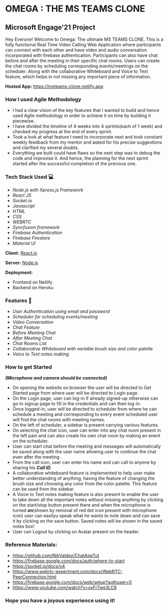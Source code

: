 # OMEGA : THE MS TEAMS CLONE
## Microsoft Engage'21 Project
Hey Everone! Welcome to Omega: The ultimate MS TEAMS CLONE.
This is a fully functional Real Time Video Calling Web Application where participants can connect with each other and have video and audio conversation incorporated with firebase authentication. Participants can also have chat before and after the meeting in their specific chat rooms. Users can create the chat rooms by scheduling corresponding events/meetings on the scheduler.
Along with the collaborative Whiteboard and Voice to Text feature, which helps in not missing any important piece of information. 

**Hosted App:** https://msteams-clone.netlify.app

### How I used Agile Methodology 
* I had a clear vision of the key features that I wanted to build and hence used Agile methodology in order to achieve it on time by building it piecewise.
* I have divided the timeline of 4 weeks into 4 sprints(each of 1 week) and checked my progress at the end of every sprint.
* Took a look at what feature I need to incorporate next and took constant weekly feedback from my mentor and asked for his precise suggestions and clarified my several doubts.
* Everything we built could have flaws so the next step was to debug the code and improvise it. And hence, the planning for the next sprint started after the successful completion of the previous one.

### Tech Stack Used  💻

* *Node.js with Xpress.js Framework*
* *React JS*
* *Socket.io*
* *Javascript*
* *HTML*
* *CSS*
* *WEBRTC*
* *Syncfusion framework*
* *Firebase Authentication*
* *Firebase Firestore*
* *Material UI*

**Client:** [React.js](https://reactjs.org/)

**Server:** [Node.js](https://nodejs.org/en/)

**Deployment:** 
* Frontend on Netlify 
* Backend on Heroku

### Features 📝
* *User Authentication using email and password*
* *Scheduler for scheduling events/meeting*
* *Video Conversation*
* *Chat Feature*
* *Before Meeting Chat*
* *After Meeting Chat*
* *Chat Rooms List*
* *Collaborative Whiteboard with variable brush size and color palette*
* *Voice to Text notes making*
### How to get Started
***(Microphone and camera should be connected)***
* On opening the website on browser the user will be directed to Get Started page from where user will be directed to Login page.
* On the Login page, user can log-in if already signed-up otherwise can go to signup page to fill in the credentials and can then log-in.
* Once logged-in, user will be directed to scheduler from where he can schedule a meeting and corresponding to every event scheduled user will find the chat rooms with meeting names. 
* On the left of scheduler, a sidebar is present carrying various features.
* On selecting the chat icon, user can enter into any chat room present in the left pain and can also create his own chat room by making an enent on the scheduler.
* User can start chat before the meeting and messages will automatically be saved along with the user name allowing user to continue the chat even after the meeting .
* From the call icon, user can enter his name and can call to anyone by sharing his ***Call ID***.
* A collaborative whiteboard feature is implemented to help user make better understanding of anything, having the feature of changing the brush size and choosing any color from the color palette. This feature can be used from the sidebar.
* A Voice to Text notes making feature is also present to enable the user to take down all the important notes without missing anything by clicking on the start/stop button present there and when the microphone is turned ***on***(shown by removal of red dot icon present with microphone icon) user can easilyu speak what he wants to note down and can save it by clicking on the save button. Saved notes will be shown in the saved notes box! 
* User can Logout by clicking on Avatar present on the header.

### Reference Materials:
* https://github.com/NikValdez/ChatAppTut
* https://firebase.google.com/docs/auth/where-to-start
* https://socket.io/docs/v4
* https://www.webrtc-experiment.com/docs/WebRTC-PeerConnection.html
* https://firebase.google.com/docs/web/setup?authuser=0
* https://www.youtube.com/watch?v=oxFr7we3LC8

### Hope you have a joyous experience using it!

